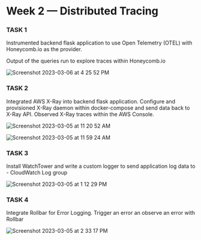 # Week 2 — Distributed Tracing

### TASK 1 
Instrumented backend flask application to use Open Telemetry (OTEL) with Honeycomb.io as the provider. 


Output of the queries run to explore traces within Honeycomb.io

![Screenshot 2023-03-06 at 4 25 52 PM](https://user-images.githubusercontent.com/125124581/223091310-6c65455c-5e96-4c7f-bca5-7391534f3bf4.png)


### TASK 2
Integrated AWS X-Ray into backend flask application. Configure and provisioned X-Ray daemon within docker-compose and send data back to X-Ray API. Observed X-Ray traces within the AWS Console. 

![Screenshot 2023-03-05 at 11 20 52 AM](https://user-images.githubusercontent.com/125124581/223090128-fc85296e-b1ac-419e-936c-2edca9a093fd.png)

![Screenshot 2023-03-05 at 11 59 24 AM](https://user-images.githubusercontent.com/125124581/223090233-c7569a81-7743-4b6a-9423-a9a75e1d219d.png)


### TASK 3
Install WatchTower and write a custom logger to send application log data to - CloudWatch Log group

![Screenshot 2023-03-05 at 1 12 29 PM](https://user-images.githubusercontent.com/125124581/223089987-91db726a-56d5-4921-88a8-eb6a38315fa6.png)


### TASK 4 
Integrate Rollbar for Error Logging. Trigger an error an observe an error with Rollbar


![Screenshot 2023-03-05 at 2 33 17 PM](https://user-images.githubusercontent.com/125124581/223089870-0d984174-c18a-4dbf-b235-e4b96d94eceb.png)
